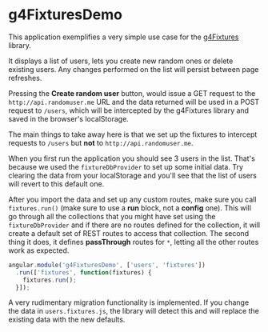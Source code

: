 # g4FixturesDemo

This application exemplifies a very simple use case for the [g4Fixtures][g4f-repo] library.

It displays a list of users, lets you create new random ones or delete existing users. Any changes performed on the list will persist between page refreshes.

Pressing the **Create random user** button, would issue a GET request to the `http://api.randomuser.me` URL and the data returned will be used in a POST request to `/users`, which will be intercepted by the g4Fixtures library and saved in the browser's localStorage.

The main things to take away here is that we set up the fixtures to intercept requests to `/users` but **not** to `http://api.randomuser.me`.

When you first run the application you should see 3 users in the list. That's because we used the `fixtureDbProvider` to set up some initial data. Try clearing the data from your localStorage and you'll see that the list of users will revert to this default one.

After you import the data and set up any custom routes, make sure you call `fixtures.run()` (make sure to use a **run** block, not a **config** one). This will go through all the collections that you might have set using the `fixtureDbProvider` and if there are no routes defined for the collection, it will create a default set of REST routes to access that collection. The second thing it does, it defines **passThrough** routes for `*`, letting all the other routes work as expected.

```js
angular.module('g4FixturesDemo', ['users', 'fixtures'])
  .run(['fixtures', function(fixtures) {
    fixtures.run();
  }]);
```
A very rudimentary migration functionality is implemented.
If you change the data in `users.fixtures.js`, the library will detect this and will replace the existing data with the new defaults.


[g4f-repo]: https://github.com/AllegiantAir/g4-fixtures